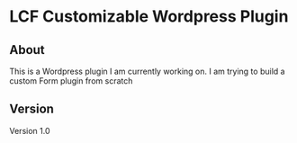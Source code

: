 # LCF Customizable Wordpress Plugin
## About
This is a Wordpress plugin I am currently working on.
I am trying to build a custom Form plugin from scratch

## Version
Version 1.0